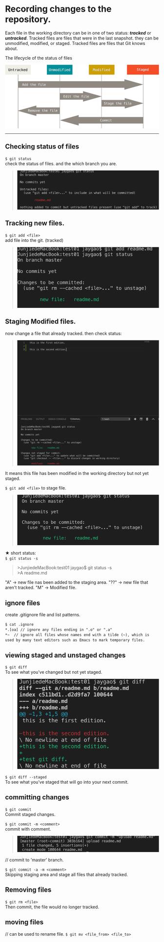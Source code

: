 Recording changes to the repository.
===

Each file in the working directory can be in one of two status: ___tracked___ or ___untracked___. Tracked files are files that were in the last snapshot. they can be unmodified, modified, or staged. Tracked files are files that Git knows about.

The lifecycle of the status of files
<br>

![lifecycle](../images/lifecycle.png)

___
## Checking status of files

`$ git status`  
check the status of files. and the which branch you are.

>![](../images/git-status.png)

## Tracking new files.
`$ git add <file>`  
add file into the git. (tracked)

>![](../images/git-add.png)

## Staging Modified files.
now change a file that already tracked. then check status:
>![](../images/git-stage.png)

It means this file has been modified in the working directory but not yet staged.

`$ git add <file>` to stage file.
>![](../images/git-stage-2.png)

&starf; short status:  
    `$ git status -s`
>  \>JunjiedeMacBook:test01 jaygao$ git status -s  
\>A  readme.md

"A" -> new file nas been added to the staging area.
"??" -> new file that aren't tracked.
"M" -> Modified file.

## ignore files

create .gitignore file and list patterns.

`$ cat .ignore`  
`*.[oa] // ignore any files ending in ".o" or ".a"`  
`*~  // ignore all files whose names end with a tilde (~), which is used by many text editors such as Emacs to mark temporary files. `  


## viewing staged and unstaged changes

`$ git diff`  
To see what you’ve changed but not yet staged.

>![](../images/git-diff.png)

`$ git diff --staged`  
To see what you’ve staged that will go into your next commit.

## committing changes

`$ git commit`  
Commit staged changes.

`$ git commit -m <comment>`  
commit with comment.

>![](../images/git-commit.png)

// commit to 'master' branch.

`$ git commit -a -m <comment>`  
Skipping staging area and stage all files that already tracked. 

## Removing files

`$ git rm <file>`  
Then commit, the file would no longer tracked.

## moving files
// can be used to rename file.
`$ git mv <file_from> <file_to>`  
